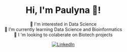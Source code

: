 <h1 align='center'>
    Hi, I'm Paulyna 👋!
</h1>

<div align="center">

👀 I'm interested in Data Science <br />
🌱 I’m currently learning Data Science and Bioinformatics <br />
💞 I 'm looking to colaberate on Biotech projects<br />

[![LinkedIn](https://img.shields.io/badge/LinkedIn-0077B5?style=for-the-badge&style=social&logo=linkedin&logoColor=white)](hhttps://www.linkedin.com/in/pmagana/)

</div>
